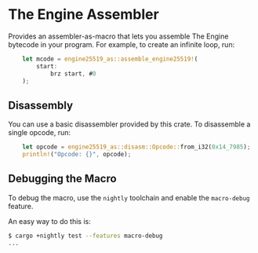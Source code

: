 # The Engine Assembler

Provides an assembler-as-macro that lets you assemble The Engine bytecode
in your program. For example, to create an infinite loop, run:

```rust
    let mcode = engine25519_as::assemble_engine25519!(
        start:
            brz start, #0
    );
```

## Disassembly

You can use a basic disassembler provided by this crate. To disassemble a single opcode, run:

```rust
    let opcode = engine25519_as::disasm::Opcode::from_i32(0x14_7985);
    println!("Opcode: {}", opcode);
```

## Debugging the Macro

To debug the macro, use the `nightly` toolchain and enable the `macro-debug` feature.

An easy way to do this is:

```sh
$ cargo +nightly test --features macro-debug
...
```
